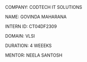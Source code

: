 COMPANY: CODTECH IT SOLUTIONS

NAME: GOVINDA MAHARANA

INTERN ID: CT04DF2309

DOMAIN: VLSI

DURATION: 4 WEEEKS

MENTOR: NEELA SANTOSH

